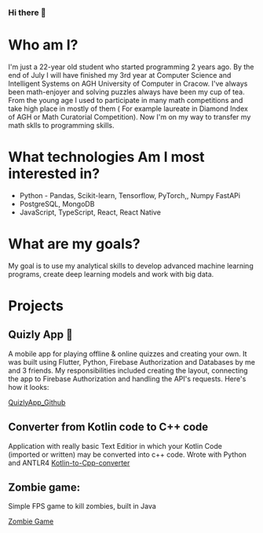 ### Hi there 👋

<!--
**KacperST/KacperST** is a ✨ _special_ ✨ repository because its `README.md` (this file) appears on your GitHub profile.

Here are some ideas to get you started:

- 🔭 I’m currently working on ...
- 🌱 I’m currently learning ...
- 👯 I’m looking to collaborate on ...
- 🤔 I’m looking for help with ...
- 💬 Ask me about ...
- 📫 How to reach me: ...
- 😄 Pronouns: ...
- ⚡ Fun fact: ...
-->

# Who am I?

I'm just a 22-year old student who started programming 2 years ago. By the end of July I will have finished my 3rd year at Computer Science and Intelligent Systems on AGH University of Computer in Cracow. I've always been math-enjoyer and solving puzzles always have been my cup  of tea. From the young age I used to participate in many math competitions and take high place in mostly of them ( For example laureate in Diamond Index of AGH or Math Curatorial Competition). Now I'm on my way to transfer my math sklls to programming skills.

# What technologies Am I most interested in?
* Python - Pandas, Scikit-learn, Tensorflow, PyTorch,, Numpy FastAPi
* PostgreSQL, MongoDB
* JavaScript, TypeScript, React, React Native

# What are my goals?
My goal is to use my analytical skills to develop advanced machine learning programs, create deep learning models and work with big data.

# Projects
## Quizly App 📱

A mobile app for playing offline & online quizzes and creating your own. It was  built using Flutter, Python, Firebase Authorization and Databases by me and 3 friends. My responsibilities included creating the layout, connecting the app to Firebase Authorization and handling the API's requests.
Here's how it looks:

[QuizlyApp_Github](https://github.com/QuizlyTeam/quizly_app)

## Converter from Kotlin code to C++ code
Application with really basic Text Editior in which your Kotlin Code (imported or written) may be converted into c++ code. Wrote with Python and ANTLR4
[Kotlin-to-Cpp-converter](https://github.com/KacperST/Kotlin-to-Cpp-Converter)

## Zombie game:

Simple FPS game to kill zombies, built in Java

[Zombie Game](https://github.com/KacperST/ZombieGame)
